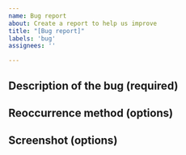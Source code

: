 ```yaml
---
name: Bug report
about: Create a report to help us improve
title: "[Bug report]"
labels: 'bug'
assignees: ''

---
```


## Description of the bug (required)

## Reoccurrence method (options)

## Screenshot (options)
